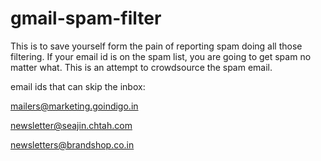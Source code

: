 # gmail-spam-filter
This is to save yourself form the pain of reporting spam doing all those filtering. If your email id  is on the spam list, you are going to get spam no matter what. This is an attempt to crowdsource the spam email.

email ids that can skip the inbox: 

mailers@marketing.goindigo.in

newsletter@seajin.chtah.com

newsletters@brandshop.co.in

